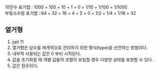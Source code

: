 10진수 표기법 : 1000 + 100 + 10 + 1 + 0 + 1/10 + 1/100 + 1/1000  
부동소수점 표기법 : 64 + 32 + 16 + 4 + 2 + 0 + 1/2 + 1/4 + 1/16 + 32

## 열거형
1. ppt 11
2. 열거형은 상수를 체계적으로 관리하기 위한 형식(type)을 선언하는 방법이다.
3. 내부적 사용되는 값은 0 부터 시작된다.
4. 값을 초기화할 때 개별 값들의 조합이 유일할 경우 다양한 상태를 표현할 수 있다.
5. 값은 정수이다.
